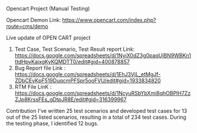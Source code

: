 Opencart Project (Manual Testing)

Opencart Demon Link: https://www.opencart.com/index.php?route=cms/demo

Live update of OPEN CART project 
1. Test Case, Test Scenario, Test Result report
   Link: https://docs.google.com/spreadsheets/d/1NyiX0dZ3g0paqUjBN9WBKn1ttdHpvKajxgKyKQMDTT0/edit#gid=400878857
2. Bug Report file
   Link : https://docs.google.com/spreadsheets/d/1EhJ3VjL_etMgJf-ZDbCEvKpF519DuqcmPFSpr5ooFVU/edit#gid=1933834820
3. RTM File
   LinK : https://docs.google.com/spreadsheets/d/1NcyuRSbYbXmi8qhOBPlH7ZzZJp8KrssFEs_gDtpJR8E/edit#gid=316399967
     
Contribution
I've written 25 test scenarios and developed test cases for 13 out of the 25 listed scenarios, resulting in a total of 234 test cases. During the testing phase, I identified 12 bugs.



